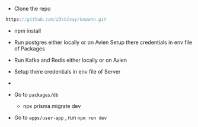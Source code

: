 - Clone the repo

```jsx
https://github.com/23shivay/knownn.git
```

- npm install
- Run postgres either locally or on Avien Setup there credentials in env file of Packages
- Run Kafka and Redis either locally or on Avien
- Setup there credentials in env file of Server
- 

- Go to `packages/db`
    - npx prisma migrate dev
    
- Go to `apps/user-app` , run `npm run dev`
